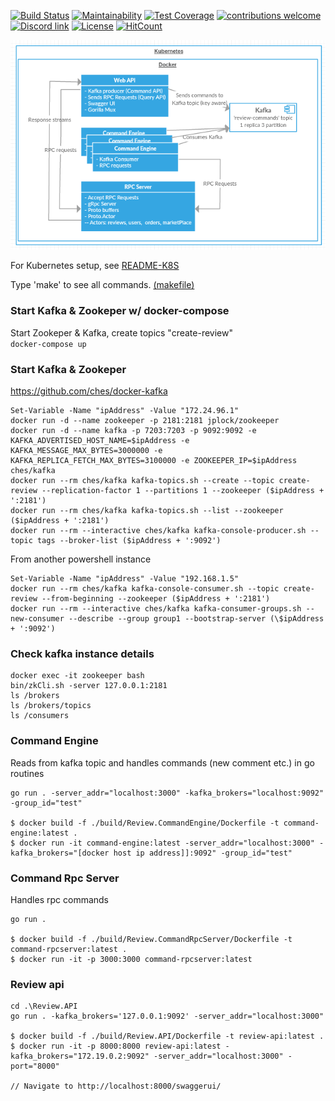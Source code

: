 [![Build Status](https://travis-ci.org/farukterzioglu/micGo-services.svg?branch=master)](https://travis-ci.org/farukterzioglu/micGo-services) [![Maintainability](https://api.codeclimate.com/v1/badges/6e1e4d4f521f7697f69a/maintainability)](https://codeclimate.com/github/farukterzioglu/micGo-services/maintainability) [![Test Coverage](https://api.codeclimate.com/v1/badges/6e1e4d4f521f7697f69a/test_coverage)](https://codeclimate.com/github/farukterzioglu/micGo-services/test_coverage) [![contributions welcome](https://img.shields.io/badge/contributions-welcome-brightgreen.svg?style=flat)](https://github.com/farukterzioglu/micGo-services) [![Discord link](https://img.shields.io/badge/chat-on%20discord-brightgreen.svg)](https://discord.gg/fNcD2Cd) [![License](https://img.shields.io/github/license/farukterzioglu/micGo-services.svg)]() [![HitCount](http://hits.dwyl.io/farukterzioglu/micGo-services.svg)](http://hits.dwyl.io/farukterzioglu/micGo-services)

![An ugly uml](./uml)

For Kubernetes setup, see [README-K8S](README-K8S.md)

Type 'make' to see all commands. [(makefile)](makefile)

### Start Kafka & Zookeper w/ docker-compose

Start Zookeper & Kafka, create topics "create-review"  
`docker-compose up`

### Start Kafka & Zookeper

https://github.com/ches/docker-kafka

```
Set-Variable -Name "ipAddress" -Value "172.24.96.1"
docker run -d --name zookeeper -p 2181:2181 jplock/zookeeper
docker run -d --name kafka -p 7203:7203 -p 9092:9092 -e KAFKA_ADVERTISED_HOST_NAME=$ipAddress -e KAFKA_MESSAGE_MAX_BYTES=3000000 -e KAFKA_REPLICA_FETCH_MAX_BYTES=3100000 -e ZOOKEEPER_IP=$ipAddress ches/kafka
docker run --rm ches/kafka kafka-topics.sh --create --topic create-review --replication-factor 1 --partitions 1 --zookeeper ($ipAddress + ':2181')
docker run --rm ches/kafka kafka-topics.sh --list --zookeeper ($ipAddress + ':2181')
docker run --rm --interactive ches/kafka kafka-console-producer.sh --topic tags --broker-list ($ipAddress + ':9092')
```

From another powershell instance

```
Set-Variable -Name "ipAddress" -Value "192.168.1.5"
docker run --rm ches/kafka kafka-console-consumer.sh --topic create-review --from-beginning --zookeeper ($ipAddress + ':2181')
docker run --rm --interactive ches/kafka kafka-consumer-groups.sh --new-consumer --describe --group group1 --bootstrap-server (\$ipAddress + ':9092')
```

### Check kafka instance details

```
docker exec -it zookeeper bash
bin/zkCli.sh -server 127.0.0.1:2181
ls /brokers
ls /brokers/topics
ls /consumers
```

### Command Engine

Reads from kafka topic and handles commands (new comment etc.) in go routines

```
go run . -server_addr="localhost:3000" -kafka_brokers="localhost:9092" -group_id="test"

$ docker build -f ./build/Review.CommandEngine/Dockerfile -t command-engine:latest .
$ docker run -it command-engine:latest -server_addr="localhost:3000" -kafka_brokers="[docker host ip address]]:9092" -group_id="test"
```

### Command Rpc Server

Handles rpc commands

```
go run .

$ docker build -f ./build/Review.CommandRpcServer/Dockerfile -t command-rpcserver:latest .
$ docker run -it -p 3000:3000 command-rpcserver:latest
```

### Review api

```
cd .\Review.API
go run . -kafka_brokers='127.0.0.1:9092' -server_addr="localhost:3000"

$ docker build -f ./build/Review.API/Dockerfile -t review-api:latest .
$ docker run -it -p 8000:8000 review-api:latest -kafka_brokers="172.19.0.2:9092" -server_addr="localhost:3000" -port="8000"

// Navigate to http://localhost:8000/swaggerui/
```

